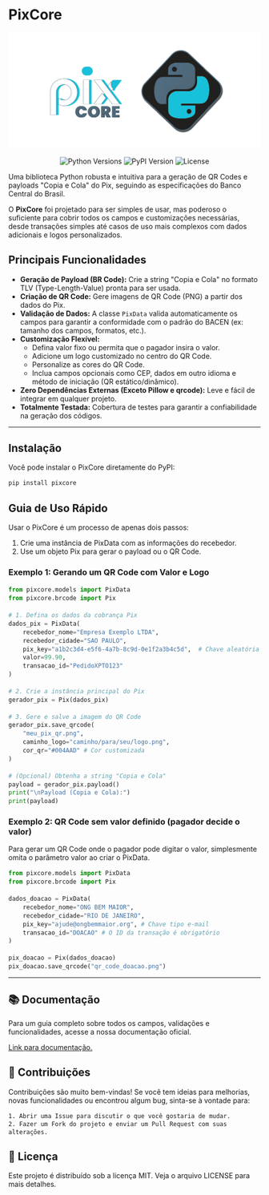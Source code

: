 # PixCore

<p align="center">
  <img src="https://raw.githubusercontent.com/gustjose/pixcore/refs/heads/main/docs/assets/banner-white.png" alt="logo do projeto" width="700">
</p>

<p align="center">
  <img src="https://img.shields.io/pypi/pyversions/pixcore?style=for-the-badge" alt="Python Versions">
  <img src="https://img.shields.io/pypi/v/pixcore?style=for-the-badge&color=blue" alt="PyPI Version">
  <img src="https://img.shields.io/pypi/l/pixcore?style=for-the-badge&color=green" alt="License">
</p>

Uma biblioteca Python robusta e intuitiva para a geração de QR Codes e payloads "Copia e Cola" do Pix, seguindo as especificações do Banco Central do Brasil.

O **PixCore** foi projetado para ser simples de usar, mas poderoso o suficiente para cobrir todos os campos e customizações necessárias, desde transações simples até casos de uso mais complexos com dados adicionais e logos personalizados.

## Principais Funcionalidades

- **Geração de Payload (BR Code):** Crie a string "Copia e Cola" no formato TLV (Type-Length-Value) pronta para ser usada.
- **Criação de QR Code:** Gere imagens de QR Code (PNG) a partir dos dados do Pix.
- **Validação de Dados:** A classe `PixData` valida automaticamente os campos para garantir a conformidade com o padrão do BACEN (ex: tamanho dos campos, formatos, etc.).
- **Customização Flexível:**
    - Defina valor fixo ou permita que o pagador insira o valor.
    - Adicione um logo customizado no centro do QR Code.
    - Personalize as cores do QR Code.
    - Inclua campos opcionais como CEP, dados em outro idioma e método de iniciação (QR estático/dinâmico).
- **Zero Dependências Externas (Exceto Pillow e qrcode):** Leve e fácil de integrar em qualquer projeto.
- **Totalmente Testada:** Cobertura de testes para garantir a confiabilidade na geração dos códigos.

---

## Instalação

Você pode instalar o PixCore diretamente do PyPI:

```bash
pip install pixcore
```
## Guia de Uso Rápido

Usar o PixCore é um processo de apenas dois passos:

1. Crie uma instância de PixData com as informações do recebedor.
2. Use um objeto Pix para gerar o payload ou o QR Code.

### Exemplo 1: Gerando um QR Code com Valor e Logo

```Python
from pixcore.models import PixData
from pixcore.brcode import Pix

# 1. Defina os dados da cobrança Pix
dados_pix = PixData(
    recebedor_nome="Empresa Exemplo LTDA",
    recebedor_cidade="SAO PAULO",
    pix_key="a1b2c3d4-e5f6-4a7b-8c9d-0e1f2a3b4c5d",  # Chave aleatória (EVP)
    valor=99.90,
    transacao_id="PedidoXPTO123"
)

# 2. Crie a instância principal do Pix
gerador_pix = Pix(dados_pix)

# 3. Gere e salve a imagem do QR Code
gerador_pix.save_qrcode(
    "meu_pix_qr.png",
    caminho_logo="caminho/para/seu/logo.png",
    cor_qr="#004AAD" # Cor customizada
)

# (Opcional) Obtenha a string "Copia e Cola"
payload = gerador_pix.payload()
print("\nPayload (Copia e Cola):")
print(payload)
```
### Exemplo 2: QR Code sem valor definido (pagador decide o valor)

Para gerar um QR Code onde o pagador pode digitar o valor, simplesmente omita o parâmetro valor ao criar o PixData.

```Python
from pixcore.models import PixData
from pixcore.brcode import Pix

dados_doacao = PixData(
    recebedor_nome="ONG BEM MAIOR",
    recebedor_cidade="RIO DE JANEIRO",
    pix_key="ajude@ongbemmaior.org", # Chave tipo e-mail
    transacao_id="DOACAO" # O ID da transação é obrigatório
)

pix_doacao = Pix(dados_doacao)
pix_doacao.save_qrcode("qr_code_doacao.png")
```
---

## 📚 Documentação

Para um guia completo sobre todos os campos, validações e funcionalidades, acesse a nossa documentação oficial.

[Link para documentação.](https://gustjose.github.io/pixcore/)

## 🤝 Contribuições

Contribuições são muito bem-vindas! Se você tem ideias para melhorias, novas funcionalidades ou encontrou algum bug, sinta-se à vontade para:

    1. Abrir uma Issue para discutir o que você gostaria de mudar.
    2. Fazer um Fork do projeto e enviar um Pull Request com suas alterações.

## 📄 Licença

Este projeto é distribuído sob a licença MIT. Veja o arquivo LICENSE para mais detalhes.

